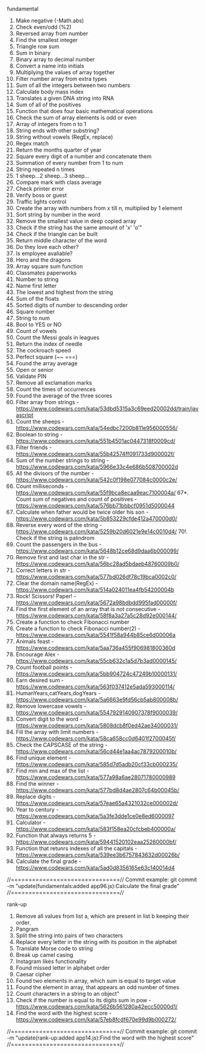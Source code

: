 fundamental
01. Make negative (-Math.abs)
02. Check even/odd (%2)
03. Reversed array from number
04. Find the smallest integer
05. Triangle row sum
06. Sum in binary
07. Binary array to decimal number
08. Convert a name into initials 
09. Multiplying the values of array together
10. Filter number array from extra types 
11. Sum of all the integers between two numbers
12. Calculate body mass index
13. Translates a given DNA string into RNA
14. Sum of all of the positives
15. Function that does four basic mathematical operations
16. Check the sum of array elements is odd or even
17. Array of integers from n to 1
18. String ends with other substring?
19. String without vowels (RegEx, replace)
20. Regex match
21. Return the months quarter of year
22. Square every digit of a number and concatenate them
23. Summation of every number from 1 to num
24. String repeated n times
25. 1 sheep...2 sheep...3 sheep...
26. Compare mark with class average
27. Check printer error
28. Verify boss or guest
29. Traffic lights control
30. Create the array with numbers from x till n, multiplied by 1 element
31. Sort string by number in the word
32. Remove the smallest value in deep copied array
33. Check if the string has the same amount of 'x' 'o'"
34. Check if the triangle can be built
35. Return middle character of the word
36. Do they love each other?
37. Is employee avaliable?
38. Hero and the dragons
39. Array square sum function
40. Classmates paperworks
41. Number to string
42. Name first letter
43. The lowest and highest from the string
44. Sum of the floats
45. Sorted digits of number to descending order 
46. Square number 
47. String to num
48. Bool to YES or NO
49. Count of vowels
50. Count the Messi goals in leagues
51. Return the index of needle
52. The cockroach speed
53. Perfect square (~~ ===)
54. Found the array average
55. Open or senior
56. Validate PIN
57. Remove all exclamation marks
58. Count the times of occurrences
59. Found the average of the three scores
60. Filter array from strings - https://www.codewars.com/kata/53dbd5315a3c69eed20002dd/train/javascript
61. Count the sheeps - https://www.codewars.com/kata/54edbc7200b811e956000556/
62. Boolean to string - https://www.codewars.com/kata/551b4501ac0447318f0009cd/
63. Filter friends - https://www.codewars.com/kata/55b42574ff091733d900002f/
64. Sum of the number strings to string - https://www.codewars.com/kata/5966e33c4e686b508700002d
65. All the divisors of the number - https://www.codewars.com/kata/542c0f198e077084c0000c2e/
66. Count milliseconds - https://www.codewars.com/kata/55f9bca8ecaa9eac7100004a/
67*. Count sum of negatives and count of positives - https://www.codewars.com/kata/576bb71bbbcf0951d5000044 
68. Calculate when father would be twice older his son - https://www.codewars.com/kata/5b853229cfde412a470000d0/
69. Reverse every word of the string - https://www.codewars.com/kata/5259b20d6021e9e14c0010d4/
70!. Check if the string is palindrom
71. Count the passengers in the bus - https://www.codewars.com/kata/5648b12ce68d9daa6b000099/
72. Remove first and last char in the str - https://www.codewars.com/kata/56bc28ad5bdaeb48760009b0/
73. Correct letters in str - https://www.codewars.com/kata/577bd026df78c19bca0002c0/ 
74. Clear the domain name(RegEx) - https://www.codewars.com/kata/514a024011ea4fb54200004b
75. Rock! Scissors! Paper! - https://www.codewars.com/kata/5672a98bdbdd995fad00000f/
76. Find the first element of an array that is not consecutive - https://www.codewars.com/kata/58f8a3a27a5c28d92e000144/
77. Create a function to check Fibonacci number
78. Create a function to check Fibonacci number(2) - https://www.codewars.com/kata/5541f58a944b85ce6d00006a
79. Animals feast - https://www.codewars.com/kata/5aa736a455f906981800360d
80. Encourage Alex - https://www.codewars.com/kata/55cb632c1a5d7b3ad0000145/
81. Count football points - https://www.codewars.com/kata/5bb904724c47249b10000131/
82. Earn desired sum - https://www.codewars.com/kata/563f037412e5ada593000114/
83. HumanYears,catYears,dogYears - https://www.codewars.com/kata/5a6663e9fd56cb5ab800008b/
84. Remove lowercase vowels - https://www.codewars.com/kata/5547929140907378f9000039/
85. Convert digit to the word - https://www.codewars.com/kata/5808dcb8f0ed42ae34000031/
86. Fill the array with limit numbers - https://www.codewars.com/kata/58ca658cc0d6401f2700045f/
87. Check the CAPSCASE of the string - https://www.codewars.com/kata/56cd44e1aa4ac7879200010b/
88. Find unique element - https://www.codewars.com/kata/585d7d5adb20cf33cb000235/
89. Find min and max of the list - https://www.codewars.com/kata/577a98a6ae28071780000989
90. Find the winner - https://www.codewars.com/kata/577bd8d4ae2807c64b00045b/
91. Replace digits - https://www.codewars.com/kata/57eae65a4321032ce000002d/
92. Year to century - https://www.codewars.com/kata/5a3fe3dde1ce0e8ed6000097
93. Calculator - https://www.codewars.com/kata/583f158ea20cfcbeb400000a/
94. Function that always returns 5 - https://www.codewars.com/kata/59441520102eaa25260000bf/
95. Function that retunrs indexes of all the capitals - https://www.codewars.com/kata/539ee3b6757843632d00026b/
96. Calculate the final grade - https://www.codewars.com/kata/5ad0d8356165e63c140014d4


//===============================//
Commit example: 
git commit -m "update(fundamentals:added app96.js):Calculate the final grade"
//===============================//

rank-up
1. Remove all values from list a, which are present in list b keeping their order.
2. Pangram
3. Split the string into pairs of two characters
4. Replace every letter in the string with its position in the alphabet
5. Translate Morse code to string
6. Break up camel casing
7. Instagram likes functionality
8. Found missed letter in alphabet order
9. Caesar cipher
10. Found two elements in array, which sum is equal to target value
11. Found the element in array, that appears an odd number of times 
12. Count characters in a string to an object"
13. Check if the number is equal to its digits sum in pow - https://www.codewars.com/kata/5626b561280a42ecc50000d1/
14. Find the word with the highest score - https://www.codewars.com/kata/57eb8fcdf670e99d9b000272/



//===============================//
Commit example: 
git commit -m "update(rank-up:added app14.js):Find the word with the highest score"
//===============================//